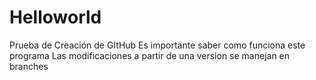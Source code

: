 # Helloworld
Prueba de Creación de GItHub
Es importante saber como funciona este programa
Las modificaciones a partir de una version se manejan en branches
